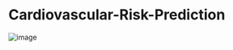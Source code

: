 # Cardiovascular-Risk-Prediction
![image](https://github.com/vks2268/Cardiovascular-Risk-Prediction/assets/117895012/bb4289d0-0965-4230-8e9c-dbad654510aa)


